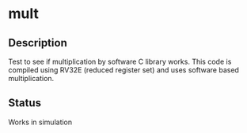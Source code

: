 # mult

## Description

Test to see if multiplication by software C library works.
This code is compiled using RV32E (reduced register set)
and uses software based multiplication.

## Status

Works in simulation
